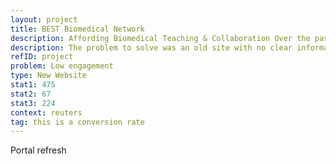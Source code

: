 ```yaml
---
layout: project
title: BEST Biomedical Network
description: Affording Biomedical Teaching & Collaboration Over the past 6 months, I lead the design of a major update to the BEST Network's flagship product, Slice.
description: The problem to solve was an old site with no clear information architecture was fucking confusing and ugly maaaan.
refID: project
problem: Low engagement
type: New Website
stat1: 475
stat2: 67
stat3: 224
context: reuters
tag: this is a conversion rate
---
```


Portal refresh
